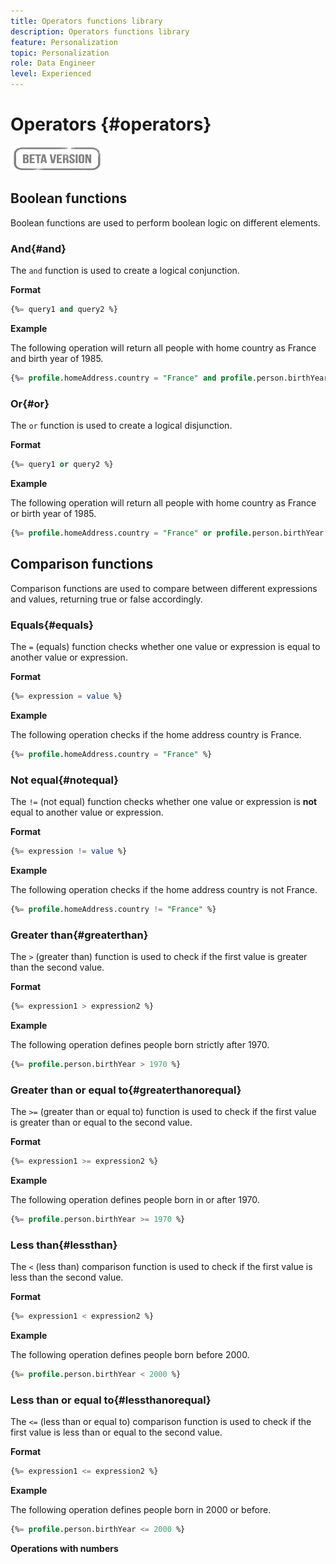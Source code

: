 ```yaml
---
title: Operators functions library
description: Operators functions library
feature: Personalization
topic: Personalization
role: Data Engineer
level: Experienced
---
```

# Operators {#operators}

![](../../assets/do-not-localize/badge.png)

## Boolean functions

Boolean functions are used to perform boolean logic on different elements.

### And{#and}

The `and` function is used to create a logical conjunction.

**Format**

```sql
{%= query1 and query2 %}
```

**Example**

The following operation will return all people with home country as France and birth year of 1985.

```sql
{%= profile.homeAddress.country = "France" and profile.person.birthYear = 1985 %}
```

### Or{#or}

The `or` function is used to create a logical disjunction.

**Format**

```sql
{%= query1 or query2 %}
```

**Example**

The following operation will return all people with home country as France or birth year of 1985.

```sql
{%= profile.homeAddress.country = "France" or profile.person.birthYear = 1985 %}
```

<!--
## Not{#not}

The `not` (or `!`) function is used to create a logical negation.

**Format**

```sql
not ({QUERY})
!({QUERY})
```

**Example**

The following operation will return all people who do not have their home country as Canada.

```sql
not (homeAddress.countryISO = "CA")
```
-->





## Comparison functions

Comparison functions are used to compare between different expressions and values, returning true or false accordingly. 

### Equals{#equals}

The `=` (equals) function checks whether one value or expression is equal to another value or expression.

**Format**

```sql
{%= expression = value %}
```

**Example**

The following operation checks if the home address country is France.

```sql
{%= profile.homeAddress.country = "France" %}
```

### Not equal{#notequal}

The `!=` (not equal) function checks whether one value or expression is **not** equal to another value or expression.

**Format**

```sql
{%= expression != value %}
```

**Example**

The following operation checks if the home address country is not France.

```sql
{%= profile.homeAddress.country != "France" %}
```

### Greater than{#greaterthan}

The `>` (greater than) function is used to check if the first value is greater than the second value.

**Format**

```sql
{%= expression1 > expression2 %}
```

**Example**

The following operation defines people born strictly after 1970.

```sql
{%= profile.person.birthYear > 1970 %}
```

### Greater than or equal to{#greaterthanorequal}

The `>=` (greater than or equal to) function is used to check if the first value is greater than or equal to the second value.

**Format**

```sql
{%= expression1 >= expression2 %}
```

**Example**

The following operation defines people born in or after 1970.

```sql
{%= profile.person.birthYear >= 1970 %}
```

### Less than{#lessthan}

The `<` (less than) comparison function is used to check if the first value is less than the second value.

**Format**

```sql
{%= expression1 < expression2 %}
```

**Example**

The following operation defines people born before 2000.

```sql
{%= profile.person.birthYear < 2000 %}
```

### Less than or equal to{#lessthanorequal}

The `<=` (less than or equal to) comparison function is used to check if the first value is less than or equal to the second value.

**Format**

```sql
{%= expression1 <= expression2 %}
```

**Example**

The following operation defines people born in 2000 or before.

```sql
{%= profile.person.birthYear <= 2000 %}
```

**Operations with numbers**

